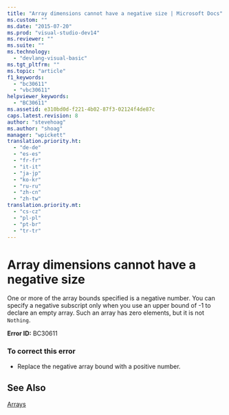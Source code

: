 ```yaml
---
title: "Array dimensions cannot have a negative size | Microsoft Docs"
ms.custom: ""
ms.date: "2015-07-20"
ms.prod: "visual-studio-dev14"
ms.reviewer: ""
ms.suite: ""
ms.technology: 
  - "devlang-visual-basic"
ms.tgt_pltfrm: ""
ms.topic: "article"
f1_keywords: 
  - "bc30611"
  - "vbc30611"
helpviewer_keywords: 
  - "BC30611"
ms.assetid: e310bd0d-f221-4b02-87f3-02124f4de87c
caps.latest.revision: 8
author: "stevehoag"
ms.author: "shoag"
manager: "wpickett"
translation.priority.ht: 
  - "de-de"
  - "es-es"
  - "fr-fr"
  - "it-it"
  - "ja-jp"
  - "ko-kr"
  - "ru-ru"
  - "zh-cn"
  - "zh-tw"
translation.priority.mt: 
  - "cs-cz"
  - "pl-pl"
  - "pt-br"
  - "tr-tr"
---
```

# Array dimensions cannot have a negative size
One or more of the array bounds specified is a negative number. You can specify a negative subscript only when you use an upper bound of -1 to declare an empty array. Such an array has zero elements, but it is not `Nothing`.  
  
 **Error ID:** BC30611  
  
### To correct this error  
  
-   Replace the negative array bound with a positive number.  
  
## See Also  
 [Arrays](/dotnet/visual-basic/programming-guide/language-features/arrays/index)